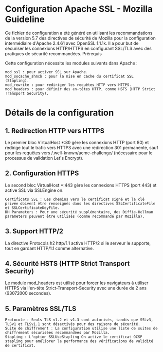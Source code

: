 # Configuration Apache SSL - Mozilla Guideline

Ce fichier de configuration a été généré en utilisant les recommandations de la version 5.7 des directives de sécurité de Mozilla pour la configuration intermédiaire d'Apache 2.4.61 avec OpenSSL 1.1.1k. Il a pour but de sécuriser les connexions HTTP/HTTPS en configurant SSL/TLS avec des pratiques de sécurité recommandées.
Prérequis

Cette configuration nécessite les modules suivants dans Apache :

    mod_ssl : pour activer SSL sur Apache.
    mod_socache_shmcb : pour la mise en cache du certificat SSL (Stapling).
    mod_rewrite : pour rediriger les requêtes HTTP vers HTTPS.
    mod_headers : pour définir des en-têtes HTTP, comme HSTS (HTTP Strict Transport Security).

# Détails de la configuration

## 1. Redirection HTTP vers HTTPS

Le premier bloc VirtualHost *:80 gère les connexions HTTP (port 80) et redirige tout le trafic vers HTTPS avec une redirection 301 permanente, sauf pour les requêtes vers /.well-known/acme-challenge/ (nécessaire pour le processus de validation Let's Encrypt).

## 2. Configuration HTTPS

Le second bloc VirtualHost *:443 gère les connexions HTTPS (port 443) et active SSL via SSLEngine on.

    Certificats SSL : Les chemins vers le certificat signé et la clé privée doivent être renseignés dans les directives SSLCertificateFile et SSLCertificateKeyFile.
    DH Parameters : Pour une sécurité supplémentaire, des Diffie-Hellman parameters peuvent être utilisés (comme recommandé par Mozilla).

## 3. Support HTTP/2

La directive Protocols h2 http/1.1 active HTTP/2 si le serveur le supporte, tout en gardant HTTP/1.1 comme alternative.

## 4. Sécurité HSTS (HTTP Strict Transport Security)

Le module mod_headers est utilisé pour forcer les navigateurs à utiliser HTTPS via l'en-tête Strict-Transport-Security avec une durée de 2 ans (63072000 secondes).

## 5. Paramètres SSL/TLS

    Protocole : Seuls TLS v1.2 et v1.3 sont autorisés, tandis que SSLv3, TLSv1 et TLSv1.1 sont désactivés pour des raisons de sécurité.
    Suite de chiffrement : La configuration utilise une liste de suites de chiffrement sécurisées recommandées par Mozilla.
    Stapling : L'option SSLUseStapling On active le certificat OCSP stapling pour améliorer la performance des vérifications de validité de certificat.

